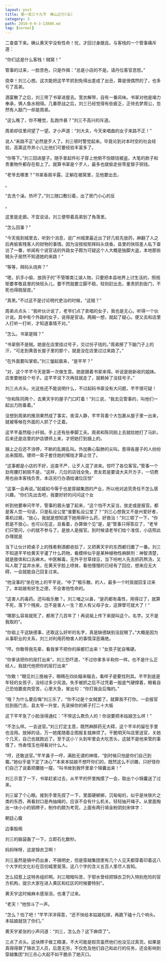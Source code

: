 ```yaml
---
layout: post
title: 第一百三十九节　佛山之行(五)
category: 3
path: 2010-9-9-3-13800.md
tag: [normal]
---
```


二查杳下来。确认黄天宇没有性命！忧，才回讨身跟且。与客栈的一个管事痛斥道：

“你们这是什么客栈！贼窝！”

管事的过来，一脸苦色，只是作揖：“总是小店的不是。请丹位客官息怒。”

侥幸！刘三心想。这次能把这芊芊抓到免得出差成了出丑，算是很偶然的了，也多亏了高弟。

酒宴散了之后，刘三带了书翠进屋去。宽衣解带，自有一番风味。书翠对他是竭力奉承，俩人鱼水相得。几番廖战之后，刘三已经觉得有些疲乏，正待去梦周公，忽然有人敲门一却是周弟。

“这么晚了，你不睡觉，乱跑作甚？”刘三不高兴的斥道。

周弟却往里间望了一望。才小声道：“刘大夫，今天来唱曲的女子来路不正！”

说人“来路不正”必然是歹人了。刘三顿时警觉起来。毕竟论到对本时空的社会经验，高第这市井小儿比他们可要经验丰富多了。

“你等下。”刘三回进屋子。随手拿起件衫子穿上他倒不怕银钱被盗，大笔的款子和贵重物件都存在柜上了。就算书翠是个歹人，最多也就偷走些零星银子铜钱。

“老爷去哪里？”书翠香肩半露，正躺在被窝里，见他要出去，

。

“去洗个澡。热坏了。”刘三随口敷衍着，出了房门小心的反

。

这里是走廊。不宜说话，刘三便带着高弟到了角落里。

“怎么回事？”

“今天我到城里去，听到个消息，说广州城里最近出了好几桩先放药，麻翻了人之后再偷客残客人的财物的事情。因为没按规矩拜码头烧香。县里的快班差人私下查访了一番，听闻有个说官话的外路女子颇为可疑这个人大概是独脚大盗，本地那些贼头子居然不知道她的来路！”

“等等，拜码头烧奔？”

“嗯，扒手小偷、放鸽子的”不管哪类江湖人物，只要把本县地界上讨生活的，照规矩要孝敬县里的快班头儿，要不然就要立脚不稳，轻则赶出去，重责抓到衙门，不死也得脱层皮。”

“真黑。”不过这不是讨论明代吏治的时候，“这贼？”

周弟点点头：“我听伙计说了，老爷们点了卖唱的女子，我也是无心。听得一个伙计说。其中有个外路的女子，说得是官话。两厢一想，就起了疑心。便又去和店里人打听一打听，才知道事情不对。”

“怎么。书翠是贼？”

“书翠倒不是贼。她是在店里挂过号子，交过份子钱的。”周弟擦了下脑门子上的汗，“可走到黄首长屋子里的那个，就是没在店里过过来路了。”

“在外面要叫掌柜。”刘三皱起眉来，“是芊芊？”

“对，这个芊芊今天是第一次做生意。她是跟着书翠来得。听说是她新收的姐妹。店里要她挂个号子。这芊芊说下次再挂就走了，就赖掉了没挂号子。”

刘三点点头。光这些还不能说明什么，不过起码书翠没有大问题，芊芊很可疑！

“你和陈同两个，去黄天宇的屋子门口盯着！”刘三说，“我去见管事的，叫他们一起出力防备着。”

没想到周弟的推测果然成了事实，夜深人静，芊芊背着个大包裹从屋子里一出来，就被等候在外面的人抓了个正着。

这芊芊虽然瘦小纤弱。手上还有些拳脚工夫。周弟和陈同刚上去就给她打了马趴，后来还是店里的护店镖师上来，才把她打到捆上的。

捆上之后还不消停，不断的乱踢乱叫。外加撕心裂肺的尖叫。惹得各屋子的人纷纷出来围观。镖师一索子套住她的喉咙才算止住了。

“这事都是小店的不好，巡查不严，让歹人混了进来。惊吓了各位客官。”管事一个劲弯腰打躬赔不是，“这样，几位的店钱全免，贵友若是要请大夫开方子，一切费用也由本客栈负责，本店另行办酒给诸位压惊”

“这事一会再说。”起威如今等于也是穿越集团的产业，所以他对追究责任不怎么感兴趣，“你们先出去吧，我要好好的问问这个女

听到他要审问芊芊，管事的眉头皱了起来，“这个怕不大妥当，放走或是报官。都是客人您一句话，只是私设公堂“谁要私设公堂了？”刘三心想我又不是州爱好者，乘机过瘾，“放心，我就是想知道下她用得什么药，好救治！”刘三顿了一下，“你若是不放心，也可以在这，且看着，办算做个见“是，是”管事只得答应了，“老爷们只管问，小的就不参与了。是放人是报官。到时候请老爷们给个准信，小店照此办理就是

当下让伙计把桌子上的残肴剩酒都收拾了，又把黄天宇的东西都归置了一番。刘三不知道芊芊给黄天宇灌了什么药物，看模样似乎是某种植物性麻醉剂：神智清楚，就是肢体和口舌麻木。中医解毒，无外乎甘草绿豆，当下吩咐人先去抓药熬汤，又叫人取了盆井水来，在黄天宇脸上喷耸，看他慢慢的已经有了回应，想来应无大碍，一会就能自己回复过来。

“他没事的”坐在地上的芊芊说，“中了“极乐散。的人，最多一个时辰就回复过来了。本姑娘有好生之德，不会害他性命的。

“这害人的毒药。还叫板乐散？。刘三嗤之以鼻，“是药都有毒性，用得过了，就算不死，落下个残疾，岂不是害人一生？若人有父母子女，这罪孽可就大了！”

“哪那么容易就死了，都用了几百年了！再说祖上传下来就叫这个。名字。又不是我取的”。

“你祖上干这缺德事，还取这么好听的名字，真是缺德缺到没屁眼了。”大概是因为从事职业的关系，刘三对利用药物害人的事情深恶痛绝。

“哼。你敢辱我先辈，看我爹不把你的屎都打出来！”女孩子犹自嘴硬。

“你爹该把你的尿打出来”。刘三恐吓道，“不过你爹多半和你一样。也不是什么正经人，我就代他把你的尿打出来”

“你敢！”眼见刘三挽袖子，眼睛在四处瞄来瞄去，看样子是要找刑具。芊芊到底是年轻的女孩子，没经过多少风浪。失手被抓之后不过凭着一股底气硬撑着，眼看自己恐怕要皮肉受苦，心里大急，冒出句：“你打我会后悔的。”

“哦？为什么要后悔”刘三乐了，“你不过是个女贼罢了。就算我不打你。一会报官拉到衙门去，县太爷一升堂，先录掉你的裤子打二十大板

这下芊芊急了小脸涨得通红：“不带这么欺负人的！你说要把本姑娘怎么样！”

“不怎么样。一会送官。”刘三打定主意，既然麻醉药无大碍，这个芊半的留在手里也没用。放掉的话，万一她尾随着企图报复就麻烦了。干脆明天叫店里送官，关她个几天，自己也就跑远了。至于这小丫头到牢里会大吃苦头，这就不是他来管的事情了，怜香惜玉也得看对什么人。

“哼，还敢送官。”芊芊鼻子一哼，满脸无谓的神情，“到时候只怕是你们自己到霉。”她似乎是下定了决心”“本来本姑娘不想吓你们的，既然这么不识趣，只好怪你们自己了说着把腰肢一摆，“叫书耸到我怀里拿个锦囊出来！”

刘三示意了一下，书翠赶紧过去，从芊芊的怀里掏摸了一会，取出个小锦囊送了过来。

刘三留了个心眼。接到手里先捏了一下，里面硬梆梆，沉甸甸的，似乎是块铁片之类的东西，再看封口是冉抽绳的，应该不会有什么机关。轻轻抽开绳子。从里面掏出一块小小的铜牌子，制作的颇为考究，上面有两行填金粉阴刻宋体字：

朝廷心腹

边事股阁

刘三的脑袋轰了一下，立即石化数秒。

妈妈咪呀，这是锦衣卫啊！

刘三虽然是搞中药出身，不搞明史，但是穿越集团里有几个人见天都穿着印着这八个大字的文化衫在百仞城里晃荡，这八个字的含义五百人里尽人皆知。

怎么招惹上这特务组织啊。刘三暗暗叫苦，于鄂水曾经把锦衣卫列入特别危险的官方机构，提示大家在进入黄区和红区的时候要特别"。

黄天宇这时候麻木感渐消，也凑了过来。

“老天！”他惊斗了一声。

“怎么？怕了吧！”芊芊洋洋得意，“还不快给本姑娘松绑，再跪下磕十几个响头。本姑娘就饶了你们。”

黄天宇紧张的小声问道：“刘三，怎么办？这下麻烦了”。

三点了点头。这块牌子做工精湛，不大可能是假货虽然他们也没见过真货。如果是真得得罪了锦衣卫人员，后患无穷，不仅危及他们自己和此行的任务，还会影响到穿越集团”刘三杀心大起不如干脆杀了她灭口。